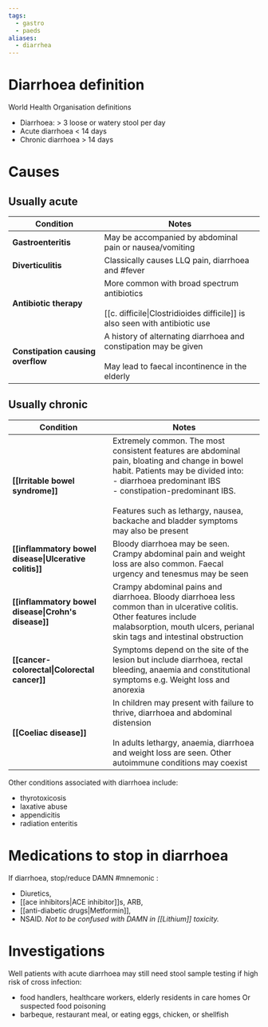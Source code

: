 ```yaml
---
tags:
  - gastro
  - paeds
aliases:
  - diarrhea
---
```

# Diarrhoea definition
World Health Organisation definitions  

- Diarrhoea: > 3 loose or watery stool per day
- Acute diarrhoea < 14 days
- Chronic diarrhoea > 14 days
# Causes
## Usually acute

| Condition                         | Notes                                                                                                                              |
| --------------------------------- | ---------------------------------------------------------------------------------------------------------------------------------- |
| **Gastroenteritis**               | May be accompanied by abdominal pain or nausea/vomiting                                                                            |
| **Diverticulitis**                | Classically causes LLQ pain, diarrhoea and #fever                                                                                  |
| **Antibiotic therapy**            | More common with broad spectrum antibiotics  <br>  <br>[[c. difficile\|Clostridioides difficile]] is also seen with antibiotic use |
| **Constipation causing overflow** | A history of alternating diarrhoea and constipation may be given<br>  <br>May lead to faecal incontinence in the elderly           |
## Usually chronic

| Condition                                              | Notes                                                                                                                                                                                                                                                                                                   |
| ------------------------------------------------------ | ------------------------------------------------------------------------------------------------------------------------------------------------------------------------------------------------------------------------------------------------------------------------------------------------------- |
| **[[Irritable bowel syndrome]]**                       | Extremely common. The most consistent features are abdominal pain, bloating and change in bowel habit. Patients may be divided into: <br>- diarrhoea predominant IBS<br>- constipation-predominant IBS.  <br>  <br>Features such as lethargy, nausea, backache and bladder symptoms may also be present |
| **[[inflammatory bowel disease\|Ulcerative colitis]]** | Bloody diarrhoea may be seen. Crampy abdominal pain and weight loss are also common. Faecal urgency and tenesmus may be seen                                                                                                                                                                            |
| **[[inflammatory bowel disease\|Crohn's disease]]**    | Crampy abdominal pains and diarrhoea. Bloody diarrhoea less common than in ulcerative colitis. Other features include malabsorption, mouth ulcers, perianal skin tags and intestinal obstruction                                                                                                        |
| **[[cancer- colorectal\|Colorectal cancer]]**          | Symptoms depend on the site of the lesion but include diarrhoea, rectal bleeding, anaemia and constitutional symptoms e.g. Weight loss and anorexia                                                                                                                                                     |
| **[[Coeliac disease]]**                                | In children may present with failure to thrive, diarrhoea and abdominal distension  <br>  <br>In adults lethargy, anaemia, diarrhoea and weight loss are seen. Other autoimmune conditions may coexist                                                                                                  |

Other conditions associated with diarrhoea include:  
- thyrotoxicosis
- laxative abuse
- appendicitis
- radiation enteritis
# Medications to stop in diarrhoea
If diarrhoea, stop/reduce DAMN #mnemonic : 
- Diuretics, 
- [[ace inhibitors|ACE inhibitor]]s, ARB, 
- [[anti-diabetic drugs|Metformin]], 
- NSAID.
*Not to be confused with DAMN in [[Lithium]] toxicity.* 

# Investigations
Well patients with acute diarrhoea may still need stool sample testing if high risk of cross infection:
- food handlers, healthcare workers, elderly residents in care homes
Or suspected food poisoning
- barbeque, restaurant meal, or eating eggs, chicken, or shellfish